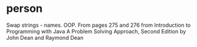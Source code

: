 # person
Swap strings - names. OOP. From pages 275 and 276 from Introduction to Programming with Java A Problem Solving Approach, Second Edition by John Dean and Raymond Dean
